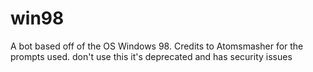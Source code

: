 # win98
A bot based off of the OS Windows 98. Credits to Atomsmasher for the prompts used.
don't use this it's deprecated and has security issues

